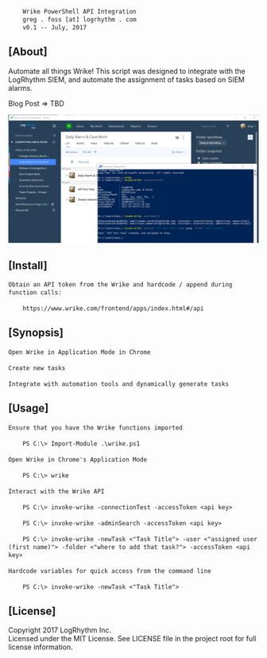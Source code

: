 
        Wrike PowerShell API Integration
        greg . foss [at] logrhythm . com
        v0.1 -- July, 2017

## [About]

Automate all things Wrike! This script was designed to integrate with the LogRhythm SIEM, and automate the assignment of tasks based on SIEM alarms.

Blog Post => TBD

![Overview](/images/wrike.png)

## [Install]

    Obtain an API token from the Wrike and hardcode / append during function calls:

        https://www.wrike.com/frontend/apps/index.html#/api

## [Synopsis]

    Open Wrike in Application Mode in Chrome

    Create new tasks

    Integrate with automation tools and dynamically generate tasks

## [Usage]

    Ensure that you have the Wrike functions imported

        PS C:\> Import-Module .\wrike.ps1

    Open Wrike in Chrome's Application Mode

        PS C:\> wrike
    
    Interact with the Wrike API
        
        PS C:\> invoke-wrike -connectionTest -accessToken <api key>

        PS C:\> invoke-wrike -adminSearch -accessToken <api key>

        PS C:\> invoke-wrike -newTask <"Task Title"> -user <"assigned user (first name)"> -folder <"where to add that task?"> -accessToken <api key>

    Hardcode variables for quick access from the command line
        
        PS C:\> invoke-wrike -newTask <"Task Title">

## [License]

Copyright 2017 LogRhythm Inc.   
Licensed under the MIT License. See LICENSE file in the project root for full license information.